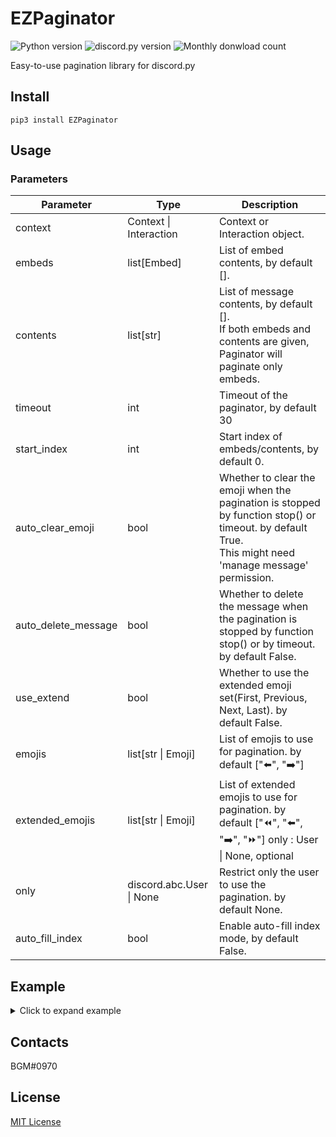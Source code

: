 # EZPaginator

![Python version](https://img.shields.io/pypi/pyversions/EZPaginator?style=for-the-badge&logo=python) ![discord.py version](https://img.shields.io/badge/discord.py-%3E%3D%202.0-blue?style=for-the-badge) ![Monthly donwload count](https://img.shields.io/pypi/dm/EZPaginator?color=blue&style=for-the-badge)

Easy-to-use pagination library for discord.py

## Install

```
pip3 install EZPaginator
```

## Usage

### Parameters

| Parameter           | Type                     | Description                                                                                                                                                  |
|---------------------|--------------------------|--------------------------------------------------------------------------------------------------------------------------------------------------------------|
| context             | Context \| Interaction   | Context or Interaction object.                                                                                                                               |
| embeds              | list[Embed]              | List of embed contents, by default [].                                                                                                                       |
| contents            | list[str]                | List of message contents, by default []. <br /> If both embeds and contents are given, Paginator will paginate only embeds.                                  |
| timeout             | int                      | Timeout of the paginator, by default 30                                                                                                                      |
| start_index         | int                      | Start index of embeds/contents, by default 0.                                                                                                                |
| auto_clear_emoji    | bool                     | Whether to clear the emoji when the pagination is stopped by function stop() or timeout. by default True.<br /> This might need 'manage message' permission. |
| auto_delete_message | bool                     | Whether to delete the message when the pagination is stopped by function stop() or by timeout. by default False.                                             |
| use_extend          | bool                     | Whether to use the extended emoji set(First, Previous, Next, Last). by default False.                                                                        |
| emojis              | list[str \| Emoji]       | List of emojis to use for pagination. by default ["⬅️", "➡️"]                                                                                                  |
| extended_emojis     | list[str \| Emoji]       | List of extended emojis to use for pagination. by default ["⏪", "⬅️", "➡️", "⏩"]         only : User \| None, optional                                         |
| only                | discord.abc.User \| None | Restrict only the user to use the pagination. by default None.                                                                                               |
| auto_fill_index     | bool                     | Enable auto-fill index mode, by default False.                                                                                                               |
## Example

<details>
    <summary>Click to expand example</summary>

[Full example code](/Example)

### Basic Emebd Pagination

```py
## Commands
@bot.command()
async def test(ctx: commands.Context) -> None:
    embeds = [
        discord.Embed(title="TEST 1", description="Page 1", color=discord.Color.red()),
        discord.Embed(title="TEST 2", description="Page 2", color=discord.Color.blue()),
        discord.Embed(title="TEST 3", description="Page 3", color=discord.Color.gold()),
    ]

    page = Paginator(ctx, embeds=embeds)
    await page.start()


## Slash Commands
@bot.tree.command()
async def slash_embed(interaction: discord.Interaction):
    embeds = [
        discord.Embed(title="TEST 1", description="Page 1", color=discord.Color.red()),
        discord.Embed(title="TEST 2", description="Page 2", color=discord.Color.blue()),
        discord.Embed(title="TEST 3", description="Page 3", color=discord.Color.gold()),
    ]

    page = Paginator(interaction, embeds=embeds)
    await page.start()


```

Commands                   |  Slash Command
:-------------------------:|:-------------------------:
![](https://user-images.githubusercontent.com/30457148/181737625-e8d19098-7c3c-4990-8339-7955ab86f279.mov)  |  ![](https://user-images.githubusercontent.com/30457148/181737907-aa3ba67c-261a-4b86-a235-997eb2514e7b.mov)

### Text Pagination W/ Extended Emojis

```py
## Commands
@bot.command()
async def test(ctx: commands.Context) -> None:
    contents = ["This is Page 1", "This is Page 2", "This is Page 3"]

    page = Paginator(ctx, contents=contents, use_extend=True)
    await page.start()


## Slash Commands
@bot.tree.command()
async def slash_content(interaction: discord.Interaction) -> None:
    contents = ["This is Page 1", "This is Page 2", "This is Page 3"]

    page = Paginator(interaction, contents=contents, use_extend=True)
    await page.start()

```

Commands                   |  Slash Command
:-------------------------:|:-------------------------:
![](https://user-images.githubusercontent.com/30457148/181743036-18182010-6ffe-494b-9c00-6d2e4b994cf3.mov)  |  ![](https://user-images.githubusercontent.com/30457148/181743122-c34424ba-16ba-4269-bed0-ef5a752ff5c7.mov)


### Use Custom Emoji

```py
## Commands
@bot.command()
async def test(ctx: commands.Context) -> None:
    embeds = [
        discord.Embed(title="TEST 1", description="Page 1", color=discord.Color.red()),
        discord.Embed(title="TEST 2", description="Page 2", color=discord.Color.blue()),
        discord.Embed(title="TEST 3", description="Page 3", color=discord.Color.gold()),
    ]

    page = Paginator(ctx, embeds=embeds, emojis=["⬇️", "⬆️"])
    await page.start()


## Slash Commands
@bot.tree.command()
async def slash_content(interaction: discord.Interaction) -> None:
    contents = ["This is Page 1", "This is Page 2", "This is Page 3"]

    page = Paginator(
        interaction,
        contents=contents,
        use_extend=True,
        extended_emojis=["⏬", "⬇️", "⬆️", "⏫"],
    )
    await page.start()
```

Commands w/ custom emojis  |  Slash Command w/ extended custom emojis
:-------------------------:|:-------------------------:
![](https://user-images.githubusercontent.com/30457148/181746283-cb8c2593-1b42-4cdd-9e56-6d45afa12c06.mov)  |  ![](https://user-images.githubusercontent.com/30457148/181746387-c1248f17-7205-4264-b0c0-0142e9c42149.mov)

### Auto-fill Index mode

If `auto_fill_index` is True, `{current_page}` and `{total_pages}` will be automatically filled with the current page and total pages.  
Auto-fill Index also works with contents.

```py
@bot.command()
async def test(ctx: commands.Context) -> None:
    embeds = [
        discord.Embed(
            title="Hello ({current_page} / {total_pages})",
            description="World",
        ),
        discord.Embed(
            title="Wow ({current_page} / {total_pages})",
            description="Current page is {current_page}",
        ),
    ]

    for i in embeds:
        i.set_footer(text="Page {current_page} of {total_pages}")

    page = Paginator(
        ctx,
        embeds=embeds,
        auto_fill_index=True,
    )
    await page.start()
```
![](https://user-images.githubusercontent.com/30457148/181747803-562df165-8d79-493d-bb8b-cd788c480c2c.mov)

</p>
</details>
  

## Contacts

BGM#0970

## License

[MIT License](https://github.com/khk4912/EZPaginator/blob/master/LICENSE)
